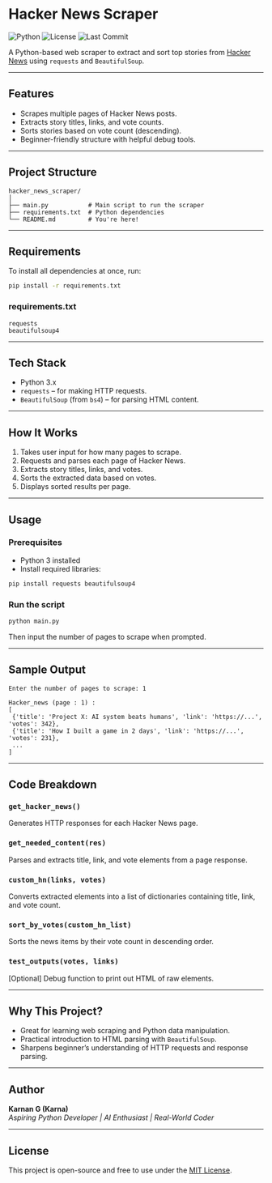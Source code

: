 # Hacker News Scraper

![Python](https://img.shields.io/badge/Python-3.10%2B-blue?logo=python&logoColor=white)
![License](https://img.shields.io/badge/License-MIT-green.svg)
![Last Commit](https://img.shields.io/github/last-commit/Karnan23/hacker-news-scraper)

A Python-based web scraper to extract and sort top stories from [Hacker News](https://news.ycombinator.com) using `requests` and `BeautifulSoup`.

---

## Features

- Scrapes multiple pages of Hacker News posts.
- Extracts story titles, links, and vote counts.
- Sorts stories based on vote count (descending).
- Beginner-friendly structure with helpful debug tools.

---

## Project Structure

```
hacker_news_scraper/
│
├── main.py           # Main script to run the scraper
├── requirements.txt  # Python dependencies
└── README.md         # You're here!
```
---

## Requirements

To install all dependencies at once, run:

```bash
pip install -r requirements.txt
```

### requirements.txt

```
requests
beautifulsoup4
```


---

## Tech Stack

- Python 3.x
- `requests` – for making HTTP requests.
- `BeautifulSoup` (from `bs4`) – for parsing HTML content.

---

## How It Works

1. Takes user input for how many pages to scrape.
2. Requests and parses each page of Hacker News.
3. Extracts story titles, links, and votes.
4. Sorts the extracted data based on votes.
5. Displays sorted results per page.

---

## Usage

### Prerequisites

- Python 3 installed
- Install required libraries:

```bash
pip install requests beautifulsoup4
```

### Run the script

```bash
python main.py
```

Then input the number of pages to scrape when prompted.

---

## Sample Output

```
Enter the number of pages to scrape: 1

Hacker_news (page : 1) :
[
 {'title': 'Project X: AI system beats humans', 'link': 'https://...', 'votes': 342},
 {'title': 'How I built a game in 2 days', 'link': 'https://...', 'votes': 231},
 ...
]
```

---

## Code Breakdown

### `get_hacker_news()`
Generates HTTP responses for each Hacker News page.

### `get_needed_content(res)`
Parses and extracts title, link, and vote elements from a page response.

### `custom_hn(links, votes)`
Converts extracted elements into a list of dictionaries containing title, link, and vote count.

### `sort_by_votes(custom_hn_list)`
Sorts the news items by their vote count in descending order.

### `test_outputs(votes, links)`
[Optional] Debug function to print out HTML of raw elements.

---

## Why This Project?

- Great for learning web scraping and Python data manipulation.
- Practical introduction to HTML parsing with `BeautifulSoup`.
- Sharpens beginner’s understanding of HTTP requests and response parsing.

---

## Author

**Karnan G (Karna)**  
_Aspiring Python Developer | AI Enthusiast | Real-World Coder_

---

## License

This project is open-source and free to use under the [MIT License](https://opensource.org/licenses/MIT).
